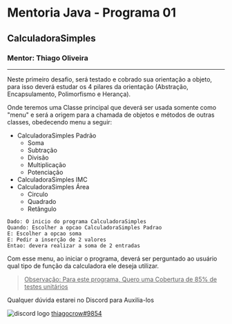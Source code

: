 <h1> Mentoria Java - Programa 01 </h1>

<h2> CalculadoraSimples </h2>
<h3>Mentor: Thiago Oliveira</h3>
<hr/>

<p>Neste primeiro desafio, será testado e cobrado sua orientação a objeto, para isso deverá estudar os 4 pilares da orientação (Abstração, Encapsulamento, Polimorfismo e Herança).

Onde teremos uma Classe principal que deverá ser usada somente como "menu" e será a origem para a chamada de objetos e métodos de outras classes, obedecendo menu a seguir: </p>

- CalculadoraSimples Padrão
    - Soma
    - Subtração
    - Divisão
    - Multiplicação
    - Potenciação
- CalculadoraSimples IMC
- CalculadoraSimples Área
    - Circulo
    - Quadrado
    - Retângulo

```gherkin
Dado: O inicio do programa CalculadoraSimples
Quando: Escolher a opcao CalculadoraSimples Padrao
E: Escolher a opcao soma
E: Pedir a inserção de 2 valores
Entao: devera realizar a soma de 2 entradas 
```

<p>Com esse menu, ao iniciar o programa, deverá ser perguntado ao usuário qual tipo de função da calculadora ele deseja utilizar.

> <u>Observação: Para este programa, Quero uma Cobertura de 85% de testes unitários</u>

Qualquer dúvida estarei no Discord para Auxilia-los</p>

![discord logo](https://img.icons8.com/office/16/000000/discord-logo.png)  [thiagocrow#9854](https://discordapp.com/users/412300823234609153)

